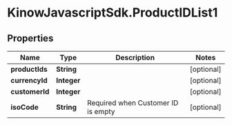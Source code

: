 # KinowJavascriptSdk.ProductIDList1

## Properties
Name | Type | Description | Notes
------------ | ------------- | ------------- | -------------
**productIds** | **String** |  | [optional] 
**currencyId** | **Integer** |  | [optional] 
**customerId** | **Integer** |  | [optional] 
**isoCode** | **String** | Required when Customer ID is empty | [optional] 


